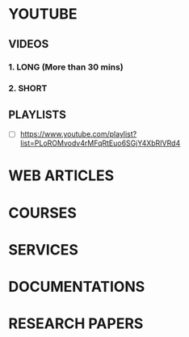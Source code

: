 # YOUTUBE

## VIDEOS

### 1. LONG (More than 30 mins)

### 2. SHORT

## PLAYLISTS

- [ ] https://www.youtube.com/playlist?list=PLoROMvodv4rMFqRtEuo6SGjY4XbRIVRd4

# WEB ARTICLES 
# COURSES
# SERVICES 
# DOCUMENTATIONS 

# RESEARCH PAPERS
